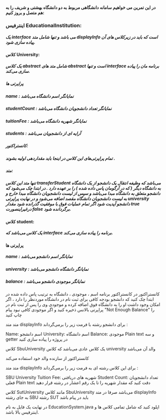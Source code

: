 #### در این تمرین می خواهیم سامانه دانشگاهی مربوط به دو دانشگاه بهشتی و شریف را به هم متصل و بروز کنیم:

### اینترفیس EducationalInstitution:
##### یک interface می باشد و تنها شامل متد displayInfo است که باید در زیرکلاس های آن پیاده سازی شود.

#### کلاس University:
##### یک کلاس abstract شامل متد های abstract است و تنها interface برنامه‌ مان را پیاده سازی می‌کند.

##### پراپرتی ها
##### name : نمایانگر اسم دانشگاه می‌باشد
##### studentCount : نمایانگر تعداد دانشجویان دانشگاه می‌باشد
##### tuitionFee : نمایانگر شهریه دانشگاه می‌باشد
##### students : آرایه ای از دانشجویان ‌می‌باشد
##### کانستراکتور:
##### تمام پراپرتی‌های این کلاس در اینجا باید مقداردهی اولیه بشوند .

##### متد:
##### تنها متد این کلاس transferStudent می‌باشد که وظیفه انتقال یک دانشجو از یک دانشگاه به دانشگاه دیگر ( که در آرگومان پاس داده شده ) را بر عهده دارد . در ابتدا چک می‌شود که دانشجو متعلق به دانشگاه مبدا می‌باشد و سپس از لیست دانشجویان دانشگاه مبدا خارج و به لیست دانشجویان دانشگاه مقصد اضافه می‌شود و در نهایت پراپرتی university دانشجو آپدیت شود اگر تمام عملیات فوق با موفقیت گذرانده شود مقدار true درغیراینصورت false برگردانده شود.

#### کلاس student:
##### یک کلاس می‌باشد که interface برنامه را پیاده سازی می‌کند.

#### پراپرتی ها
##### name : نمایانگر اسم دانشجو می‌باشد
##### university : نمایانگر دانشگاه دانشجو می‌باشد
##### balance : نمایانگر موجودی دانشجو می‌باشد
کانستراکتور
در کانستراکتور برنامه اسم ، موجودی ، دانشگاه به ترتیب پاس داده شده در ابتدا چک کنید که دانشجو بودجه کافی برای ثبت نام در دانشگاه موردنظر را دارد ، اگر امکان وجود داشت او را به دانشگاه فوق اضافه کرده و موجودی وی را پس از ثبت نام در پراپرتی بالانس ذخیره کنید و اگر موجودی کافی نبود پیام "Not Enough Balance" را چاپ کنید

متد
متد displayInfo برای دانشجو رشته با فرمت زیر را برمی‌گرداند :

Name: اسم دانشجو
University: اسم دانشگاه
Balance: موجودی
Plain text
و سه getter در پروژه را پیاده سازی کنید

کلاس SbuUniversity
یک کلاس عادی می‌باشد که کلاس university والد آن می‌باشد

کانستراکتور
از سازنده والد خود استفاده می‌کند

متد
متد displayInfo برای این کلاس رشته ای به فرمت زیر را بر‌می‌گرداند :

SBU University
Tuition Fee: شهریه های دریافتی
Student Count: تعداد دانشجویان فعلی
Plain text
دقت کنید که مقدار شهریه را تا یک رقم اعشار در رشته قرار دهید

کلاس SutUniversity
مانند کلاس SbuUniversity می‌باشد صرفا در متد displayInfo به جای رشته SBU رشته SUT باید در پیام باشد

در نهایت یک فایل به نام EducationSystem.java اپلود کنید که شامل تمامی کلاس ها و اینترفیس بالا باشد.
